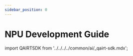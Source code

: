 ```yaml
---
sidebar_position: 0
---
```


# NPU Development Guide

import QAIRTSDK from '../../../../common/ai/\_qairt-sdk.mdx';

<QAIRTSDK />
